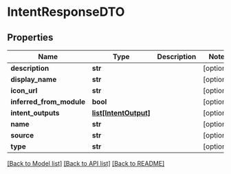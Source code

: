# IntentResponseDTO

## Properties
Name | Type | Description | Notes
------------ | ------------- | ------------- | -------------
**description** | **str** |  | [optional] 
**display_name** | **str** |  | [optional] 
**icon_url** | **str** |  | [optional] 
**inferred_from_module** | **bool** |  | [optional] 
**intent_outputs** | [**list[IntentOutput]**](IntentOutput.md) |  | [optional] 
**name** | **str** |  | [optional] 
**source** | **str** |  | [optional] 
**type** | **str** |  | [optional] 

[[Back to Model list]](../README.md#documentation-for-models) [[Back to API list]](../README.md#documentation-for-api-endpoints) [[Back to README]](../README.md)

